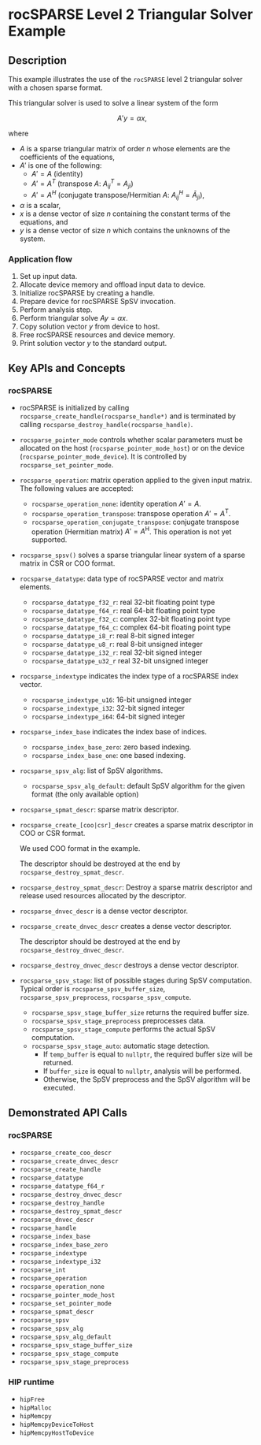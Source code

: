 # rocSPARSE Level 2 Triangular Solver Example
## Description
This example illustrates the use of the `rocSPARSE` level 2 triangular solver with a chosen sparse format.

This triangular solver is used to solve a linear system of the form

$$
A'y = \alpha x,
$$

where

- $A$ is a sparse triangular matrix of order $n$ whose elements are the coefficients of the equations,
- $A'$ is one of the following:
    - $A' = A$ (identity)
    - $A' = A^T$ (transpose $A$: $A_{ij}^T = A_{ji}$)
    - $A' = A^H$ (conjugate transpose/Hermitian $A$: $A_{ij}^H = \bar A_{ji}$),
- $\alpha$ is a scalar,
- $x$ is a dense vector of size $n$ containing the constant terms of the equations, and
- $y$ is a dense vector of size $n$ which contains the unknowns of the system.

### Application flow
1. Set up input data.
2. Allocate device memory and offload input data to device.
3. Initialize rocSPARSE by creating a handle.
4. Prepare device for rocSPARSE SpSV invocation.
5. Perform analysis step.
6. Perform triangular solve $Ay = \alpha x$.
7. Copy solution vector $y$ from device to host.
8. Free rocSPARSE resources and device memory.
9. Print solution vector $y$ to the standard output.

## Key APIs and Concepts
### rocSPARSE
- rocSPARSE is initialized by calling `rocsparse_create_handle(rocsparse_handle*)` and is terminated by calling `rocsparse_destroy_handle(rocsparse_handle)`.
- `rocsparse_pointer_mode` controls whether scalar parameters must be allocated on the host (`rocsparse_pointer_mode_host`) or on the device (`rocsparse_pointer_mode_device`). It is controlled by `rocsparse_set_pointer_mode`.
- `rocsparse_operation`: matrix operation applied to the given input matrix. The following values are accepted:
    - `rocsparse_operation_none`: identity operation $A' = A$.
    - `rocsparse_operation_transpose`: transpose operation $A' = A^\mathrm{T}$.
    - `rocsparse_operation_conjugate_transpose`: conjugate transpose operation (Hermitian matrix) $A' = A^\mathrm{H}$. This operation is not yet supported.

- `rocsparse_spsv()` solves a sparse triangular linear system of a sparse matrix in CSR or COO format.

- `rocsparse_datatype`: data type of rocSPARSE vector and matrix elements.
    - `rocsparse_datatype_f32_r`: real 32-bit floating point type
    - `rocsparse_datatype_f64_r`: real 64-bit floating point type
    - `rocsparse_datatype_f32_c`: complex 32-bit floating point type
    - `rocsparse_datatype_f64_c`: complex 64-bit floating point type
    - `rocsparse_datatype_i8_r`: real 8-bit signed integer
    - `rocsparse_datatype_u8_r`: real 8-bit unsigned integer
    - `rocsparse_datatype_i32_r`: real 32-bit signed integer
    - `rocsparse_datatype_u32_r` real 32-bit unsigned integer

- `rocsparse_indextype` indicates the index type of a rocSPARSE index vector.
    - `rocsparse_indextype_u16`: 16-bit unsigned integer
    - `rocsparse_indextype_i32`: 32-bit signed integer
    - `rocsparse_indextype_i64`: 64-bit signed integer

- `rocsparse_index_base` indicates the index base of indices.
    - `rocsparse_index_base_zero`: zero based indexing.
    - `rocsparse_index_base_one`: one based indexing.

- `rocsparse_spsv_alg`: list of SpSV algorithms.
    - `rocsparse_spsv_alg_default`: default SpSV algorithm for the given format (the only available option)

- `rocsparse_spmat_descr`: sparse matrix descriptor.
- `rocsparse_create_[coo|csr]_descr` creates a sparse matrix descriptor in COO or CSR format. 

    We used COO format in the example.

    The descriptor should be destroyed at the end by `rocsparse_destroy_spmat_descr`.
- `rocsparse_destroy_spmat_descr`: Destroy a sparse matrix descriptor and release used resources allocated by the descriptor.

- `rocsparse_dnvec_descr` is a dense vector descriptor.
- `rocsparse_create_dnvec_descr` creates a dense vector descriptor. 

    The descriptor should be destroyed at the end by `rocsparse_destroy_dnvec_descr`.
- `rocsparse_destroy_dnvec_descr` destroys a dense vector descriptor.

-  `rocsparse_spsv_stage`: list of possible stages during SpSV computation. Typical order is `rocsparse_spsv_buffer_size`, `rocsparse_spsv_preprocess`, `rocsparse_spsv_compute`.
    - `rocsparse_spsv_stage_buffer_size` returns the required buffer size.
    - `rocsparse_spsv_stage_preprocess` preprocesses data.
    - `rocsparse_spsv_stage_compute` performs the actual SpSV computation.
    - `rocsparse_spsv_stage_auto`: automatic stage detection.
        - If `temp_buffer` is equal to `nullptr`, the required buffer size will be returned. 
        - If `buffer_size` is equal to `nullptr`, analysis will be performed.
        - Otherwise, the SpSV preprocess and the SpSV algorithm will be executed.

## Demonstrated API Calls
### rocSPARSE
- `rocsparse_create_coo_descr`
- `rocsparse_create_dnvec_descr`
- `rocsparse_create_handle`
- `rocsparse_datatype`
- `rocsparse_datatype_f64_r`
- `rocsparse_destroy_dnvec_descr`
- `rocsparse_destroy_handle`
- `rocsparse_destroy_spmat_descr`
- `rocsparse_dnvec_descr`
- `rocsparse_handle`
- `rocsparse_index_base`
- `rocsparse_index_base_zero`
- `rocsparse_indextype`
- `rocsparse_indextype_i32`
- `rocsparse_int`
- `rocsparse_operation`
- `rocsparse_operation_none`
- `rocsparse_pointer_mode_host`
- `rocsparse_set_pointer_mode`
- `rocsparse_spmat_descr`
- `rocsparse_spsv`
- `rocsparse_spsv_alg`
- `rocsparse_spsv_alg_default`
- `rocsparse_spsv_stage_buffer_size`
- `rocsparse_spsv_stage_compute`
- `rocsparse_spsv_stage_preprocess`

### HIP runtime
- `hipFree`
- `hipMalloc`
- `hipMemcpy`
- `hipMemcpyDeviceToHost`
- `hipMemcpyHostToDevice`
